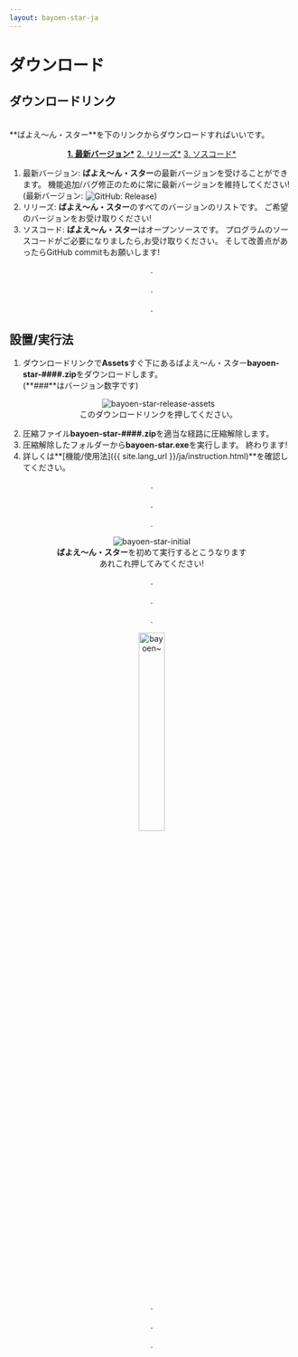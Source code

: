```yaml
---
layout: bayoen-star-ja
---
```


# ダウンロード

## ダウンロードリンク
<br/>
**ばよえ〜ん・スター**を下のリンクからダウンロードすればいいです。
<p align="center">
    <a href="https://github.com/bayoen/bayoen-star-exe/releases/latest" target="_blank" class="in-btn"><strong>1. 最新バージョン*</strong></a>
    <a href="https://github.com/bayoen/bayoen-star-exe/releases" target="_blank" class="in-btn">2. リリーズ*</a>
    <a href="https://github.com/bayoen/bayoen-star-exe" target="_blank" class="in-btn">3. ソスコード*</a>
</p>

1. 最新バージョン: **ばよえ〜ん・スター**の最新バージョンを受けることができます。 機能追加/バグ修正のために常に最新バージョンを維持してください! (最新バージョン: <span><img src="https://img.shields.io/github/release/bayoen/bayoen-star-exe.svg?style=flat-square" style="vertical-align: middle;" alt="GitHub: Release"></span>)
2. リリーズ: **ばよえ〜ん・スター**のすべてのバージョンのリストです。 ご希望のバージョンをお受け取りください!
3. ソスコード: **ばよえ〜ん・スター**はオープンソースです。 プログラムのソースコードがご必要になりましたら,お受け取りください。 そして改善点があったらGitHub commitもお願いします!

<p align="center">
.<br/><br/>
.<br/><br/>
.
</p>

## 設置/実行法

1. ダウンロードリンクで**Assets**すぐ下にあるばよえ〜ん・スター**bayoen-star-####.zip**をダウンロードします。<br/>(**###**はバージョン数字です)
    <p align="center">
        <img src="{{ site.lang_url }}/res/bayoen-star-release-assets.png" class="shadow-box" alt="bayoen-star-release-assets"/>
        <br/><span>このダウンロードリンクを押してください。</span>
    </p>
2. 圧縮ファイル**bayoen-star-####.zip**を適当な経路に圧縮解除します。
3. 圧縮解除したフォルダーから**bayoen-star.exe**を実行します。 終わります!
4. 詳しくは**[機能/使用法]({{ site.lang_url }}/ja/instruction.html)**を確認してください。

<p align="center">
.<br/><br/>
.<br/><br/>
.
</p>

<p align="center">
    <img src="{{ site.lang_url }}/res/bayoen-star-initial.png" class="shadow-box" alt="bayoen-star-initial"/>
    <br/><span><strong>ばよえ〜ん・スター</strong>を初めて実行するとこうなります</span>
    <br/><span>あれこれ押してみてください!</span>
</p>

<p align="center">
.<br/><br/>
.<br/><br/>
.
</p>

<p align="center">
   <img src="{{ site.lang_url }}/res/dailycarbuncle_kirbuncle.png" class="box" width="30%" alt="bayoen~"/>
</p>

<p align="center">
.<br/><br/>
.<br/><br/>
.
</p>